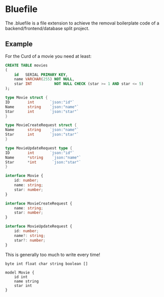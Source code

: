 # Bluefile

The .bluefile is a file extension to achieve the removal boilerplate code of a backend/frontend/database split project.

## Example

For the Curd of a movie you need at least:

```sql
CREATE TABLE movies
(
    id   SERIAL PRIMARY KEY,
    name VARCHAR(255) NOT NULL,
    star INT          NOT NULL CHECK (star >= 1 AND star <= 5)
);
```

```go
type Movie struct {
ID        int       `json:"id"`
Name      string    `json:"name"`
Star      int       `json:"star"`
}

type MovieCreateRequest struct {
Name      string    `json:"name"`
Star      int       `json:"star"`
}

type MovieUpdateRequest type {
ID        int       `json:"id"`
Name      *string    `json:"name"`
Star      *int       `json:"star"`
}
```

```typescript
interface Movie {
    id: number;
    name: string;
    star: number;
}

interface MovieCreateRequest {
    name: string;
    star: number;
}

interface MovieUpdateRequest {
    id: number;
    name?: string;
    star?: number;
}
```

This is generally too much to write every time!

```
byte int float char string boolean []

model Movie {
    id int
    name string 
    star int
}
```